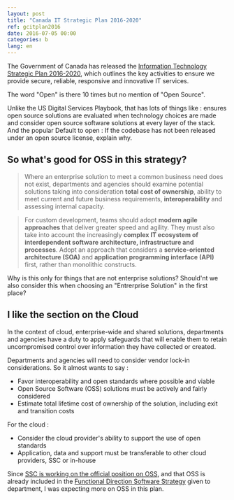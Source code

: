 ```yaml
---
layout: post
title: "Canada IT Strategic Plan 2016-2020"
ref: gcitplan2016
date: 2016-07-05 00:00
categories: b
lang: en
---
```


The Government of Canada has released the [Information Technology Strategic Plan 2016-2020](https://www.canada.ca/en/treasury-board-secretariat/services/information-technology/information-technology-strategy/strategic-plan-2016-2020.html), which outlines the key activities to ensure we provide secure, reliable, responsive and innovative IT services.

The word "Open" is there 10 times but no mention of "Open Source".

Unlike the US Digital Services Playbook, that has lots of things like : ensures open source solutions are evaluated when technology choices are made and consider open source software solutions at every layer of the stack. And the popular Default to open : If the codebase has not been released under an open source license, explain why.

## So what's good for OSS in this strategy?

> Where an enterprise solution to meet a common business need does not exist, departments and agencies should examine potential solutions taking into consideration **total cost of ownership**, ability to meet current and future business requirements, **interoperability** and assessing internal capacity.

> For custom development, teams should adopt **modern agile approaches** that deliver greater speed and agility. They must also take into account the increasingly **complex IT ecosystem of interdependent software architecture, infrastructure and processes**. Adopt an approach that considers a **service-oriented architecture (SOA)** and **application programming interface (API)** first, rather than monolithic constructs.

Why is this only for things that are not enterprise solutions? Should'nt we also consider this when choosing an "Entrerprise Solution" in the first place?

## I like the section on the Cloud

In the context of cloud, enterprise-wide and shared solutions, departments and agencies have a duty to apply safeguards that will enable them to retain uncompromised control over information they have collected or created.

Departments and agencies will need to consider vendor lock-in considerations. So it almost wants to say :

* Favor interoperability and open standards where possible and viable
* Open Source Software (OSS) solutions must be actively and fairly considered
* Estimate total lifetime cost of ownership of the solution, including exit and transition costs

For the cloud :

* Consider the cloud provider's ability to support the use of open standards
* Application, data and support must be transferable to other cloud providers, SSC or in-house

Since [SSC is working on the official position on OSS](http://www.ssc-spc.gc.ca/pages/itir-triti/itir-triti-afac-271115-pres1-eng.html), and that OSS is already included in the [Functional Direction Software Strategy](http://service.ssc.gc.ca/en/policies_processes/processes/funcdir/ss) given to department, I was expecting more on OSS in this plan.
